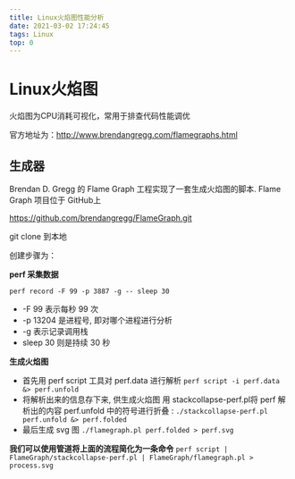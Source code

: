 ```yaml
---
title: Linux火焰图性能分析
date: 2021-03-02 17:24:45
tags: Linux
top: 0
---
```


# Linux火焰图

火焰图为CPU消耗可视化，常用于排查代码性能调优

官方地址为：http://www.brendangregg.com/flamegraphs.html

<!--more-->

## 生成器

Brendan D. Gregg 的 Flame Graph 工程实现了一套生成火焰图的脚本.
Flame Graph 项目位于 GitHub上

https://github.com/brendangregg/FlameGraph.git

git clone 到本地

创建步骤为：

**perf 采集数据**

`perf record -F 99 -p 3887 -g -- sleep 30`

- -F 99 表示每秒 99 次
- -p 13204 是进程号, 即对哪个进程进行分析
- -g 表示记录调用栈
- sleep 30 则是持续 30 秒

**生成火焰图**

- 首先用 perf script 工具对 perf.data 进行解析
  `perf script -i perf.data &> perf.unfold`
- 将解析出来的信息存下来, 供生成火焰图
  用 stackcollapse-perf.pl将 perf 解析出的内容 perf.unfold 中的符号进行折叠 :
   `./stackcollapse-perf.pl perf.unfold &> perf.folded`
- 最后生成 svg 图
  `./flamegraph.pl perf.folded > perf.svg`

**我们可以使用管道将上面的流程简化为一条命令**
`perf script | FlameGraph/stackcollapse-perf.pl | FlameGraph/flamegraph.pl > process.svg`